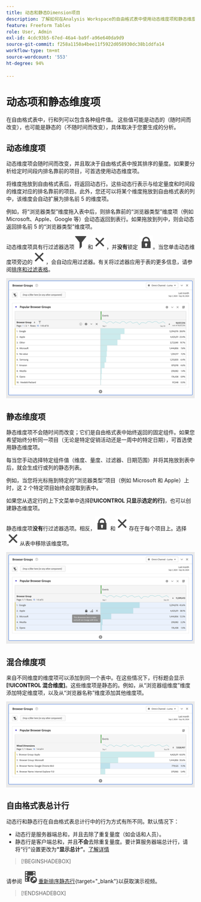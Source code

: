 ```yaml
---
title: 动态和静态Dimension项目
description: 了解如何在Analysis Workspace的自由格式表中使用动态维度项和静态维度项。
feature: Freeform Tables
role: User, Admin
exl-id: 4cdc93b5-67ed-46a4-ba9f-a96e640da9d9
source-git-commit: f258a1150a4bee11f5922d058930dc38b1ddfa14
workflow-type: tm+mt
source-wordcount: '553'
ht-degree: 94%

---
```


# 动态项和静态维度项

在自由格式表中，行和列可以包含各种组件值。 这些值可能是动态的（随时间而改变），也可能是静态的（不随时间而改变），具体取决于您要生成的分析。

## 动态维度项

动态维度项会随时间而改变，并且取决于自由格式表中按其排序的量度。如果要分析给定时间段内排名靠前的项目，可首选使用动态维度项。

将维度拖放到自由格式表后，将返回动态行。这些动态行表示与给定量度和时间段的维度对应的排名靠前的项目。此外，您还可以将某个维度拖放到自由格式表的列中，该维度会自动扩展为排名前 5 的维度项。

例如，将“浏览器类型”维度拖入表中后，则排名靠前的“浏览器类型”维度项（例如 Microsoft、Apple、Google 等）会动态返回到表行。如果拖放到列中，则会动态返回排名前 5 的“浏览器类型”维度项。

动态维度项具有行过滤器选项![过滤器](/help/assets/icons/Filter.svg)和![关闭](/help/assets/icons/Close.svg)，并&#x200B;**没有**&#x200B;锁定 ![LockClosed](/help/assets/icons/LockClosed.svg)。<!--do they have the lock icon? -->当您单击动态维度项旁边的![关闭](/help/assets/icons/Close.svg)，会自动应用过滤器。有关将过滤器应用于表的更多信息，请参阅[排序和过滤表格](/help/analyze/analysis-workspace/visualizations/freeform-table/filter-and-sort.md)。


![突出显示过滤器图标的自由格式表。](assets/dynamic-items.png)

## 静态维度项

静态维度项不会随时间而改变；它们是自由格式表中始终返回的固定组件。如果您希望始终分析同一项目（无论是特定促销活动还是一周中的特定日期），可首选使用静态维度项。

每当您手动选择特定组件值（维度、量度、过滤器、日期范围）并将其拖放到表中后，就会生成行或列的静态列表。

例如，当您将光标拖到特定的“浏览器类型”项目（例如 Microsoft 和 Apple）上时，这 2 个特定项目始终会提取到表中。

如果您从选定行的上下文菜单中选择&#x200B;**[!UICONTROL 只显示选定的行]**，也可以创建静态维度项。

静态维度项&#x200B;**没有**&#x200B;行过滤器选项。相反，![LockClosed](/help/assets/icons/LockClosed.svg) 和![关闭](/help/assets/icons/Close.svg)存在于每个项目上。选择![关闭](/help/assets/icons/Close.svg)从表中移除该维度项。

![显示浏览器类型和带有锁定图标的 Microsoft 行的自由格式表注释：此维度项是静态的，不会随时间而改变。](assets/static-items.png)

## 混合维度项

来自不同维度的维度项可以添加到同一个表中。在这些情况下，行标题会显示&#x200B;**[!UICONTROL 混合维度]**。这些维度项是静态的。例如，从“浏览器组维度”维度添加特定维度项，以及从“浏览器名称”维度添加其他维度项。

![突出显示混合维度列的自由格式表。](assets/mixed-dimensions.png)

## 自由格式表总计行

动态行和静态行在自由格式表总计行中的行为方式有所不同。默认情况下：

* 动态行是服务器端总和，并且去除了重复量度（如会话和人员）。
* 静态行是客户端总和，并且&#x200B;**不会**&#x200B;去除重复量度。要计算服务器端总计行，请将“行”设置更改为&#x200B;**“显示总计”**。[了解详情](/help/analyze/analysis-workspace/visualizations/freeform-table/workspace-totals.md)


>[!BEGINSHADEBOX]

请参阅 ![VideoCheckedOut](/help/assets/icons/VideoCheckedOut.svg) [重新排序静态行](https://video.tv.adobe.com/v/31319?quality=12&learn=on){target="_blank"}以获取演示视频。

>[!ENDSHADEBOX]


